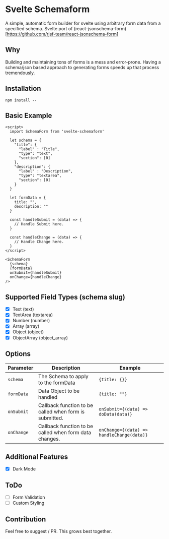# Svelte Schemaform
A simple, automatic form builder for svelte using arbitrary form data from a specified schema.
Svelte port of (react-jsonschema-form)[https://github.com/rjsf-team/react-jsonschema-form]

## Why
Building and maintaining tons of forms is a mess and error-prone. Having a schema/json based approach to generating forms speeds up that process tremendously.

## Installation

```
npm install --
```

## Basic Example

```svelte
<script>
  import SchemaForm from 'svelte-schemaform'

  let schema = {
    "title": {
      "label" : "Title",
      "type": "text",
      "section": [0]
    },
    "description": {
      "label" : "Description",
      "type": "textarea",
      "section": [0]
    }
  }

  let formData = {
    title: "",
    description: ""
  }

  const handleSubmit = (data) => {
    // Handle Submit here.
  }

  const handleChange = (data) => {
    // Handle Change here.
  }
</script>

<SchemaForm
  {schema}
  {formData}
  onSubmit={handleSubmit}
  onChange={handleChange}
/>
```

## Supported Field Types (schema slug)

- [x] Text (text)
- [x] TextArea (textarea)
- [x] Number (number)
- [x] Array (array)
- [x] Object (object)
- [x] ObjectArray (object_array)

## Options

| Parameter  | Description | Example |
| ------------- | ------------- | -------------- |
| `schema`  | The Schema to apply to the formData  | `{title: {}}`
| `formData`  | Data Object to be handled  | `{title: ""}`
| `onSubmit`  | Callback function to be called when form is submitted.  | `onSubmit={(data) => doData(data)}`
| `onChange`  | Callback function to be called when form data changes.  | `onChange={(data) => handleChange(data)}`

## Additional Features

- [x] Dark Mode

## ToDo

- [ ] Form Validation
- [ ] Custom Styling

## Contribution
Feel free to suggest / PR. This grows best together.
